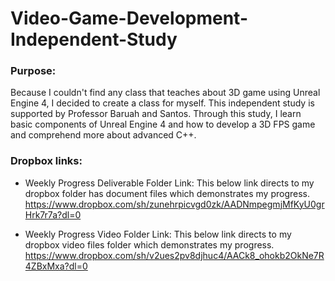 # Video-Game-Development-Independent-Study


### Purpose:

Because I couldn't find any class that teaches about 3D game using Unreal Engine 4, I decided to create a class for myself. This independent study is supported by Professor Baruah and Santos. Through this study, I learn basic components of Unreal Engine 4 and how to develop a 3D FPS game and comprehend more about advanced C++. 


### Dropbox links:

- Weekly Progress Deliverable Folder Link:
This below link directs to my dropbox folder has document files which demonstrates my progress.
https://www.dropbox.com/sh/zunehrpicvgd0zk/AADNmpegmjMfKyU0grHrk7r7a?dl=0

- Weekly Progress Video Folder Link:
This below link directs to my dropbox video files folder which demonstrates my progress.
https://www.dropbox.com/sh/v2ues2pv8djhuc4/AACk8_ohokb2OkNe7R4ZBxMxa?dl=0

